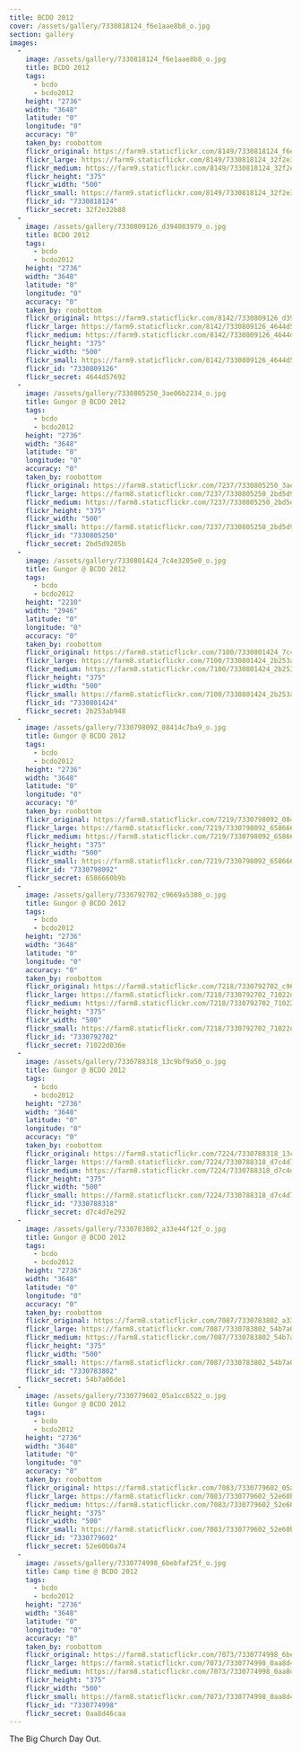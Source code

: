 ```yaml
---
title: BCDO 2012
cover: /assets/gallery/7330818124_f6e1aae8b8_o.jpg
section: gallery
images:
  - 
    image: /assets/gallery/7330818124_f6e1aae8b8_o.jpg
    title: BCDO 2012
    tags:
      - bcdo
      - bcdo2012
    height: "2736"
    width: "3648"
    latitude: "0"
    longitude: "0"
    accuracy: "0"
    taken_by: roobottom
    flickr_original: https://farm9.staticflickr.com/8149/7330818124_f6e1aae8b8_o.jpg
    flickr_large: https://farm9.staticflickr.com/8149/7330818124_32f2e32b88_b.jpg
    flickr_medium: https://farm9.staticflickr.com/8149/7330818124_32f2e32b88.jpg
    flickr_height: "375"
    flickr_width: "500"
    flickr_small: https://farm9.staticflickr.com/8149/7330818124_32f2e32b88_m.jpg
    flickr_id: "7330818124"
    flickr_secret: 32f2e32b88
  - 
    image: /assets/gallery/7330809126_d394083979_o.jpg
    title: BCDO 2012
    tags:
      - bcdo
      - bcdo2012
    height: "2736"
    width: "3648"
    latitude: "0"
    longitude: "0"
    accuracy: "0"
    taken_by: roobottom
    flickr_original: https://farm9.staticflickr.com/8142/7330809126_d394083979_o.jpg
    flickr_large: https://farm9.staticflickr.com/8142/7330809126_4644d57692_b.jpg
    flickr_medium: https://farm9.staticflickr.com/8142/7330809126_4644d57692.jpg
    flickr_height: "375"
    flickr_width: "500"
    flickr_small: https://farm9.staticflickr.com/8142/7330809126_4644d57692_m.jpg
    flickr_id: "7330809126"
    flickr_secret: 4644d57692
  - 
    image: /assets/gallery/7330805250_3ae06b2234_o.jpg
    title: Gungor @ BCDO 2012
    tags:
      - bcdo
      - bcdo2012
    height: "2736"
    width: "3648"
    latitude: "0"
    longitude: "0"
    accuracy: "0"
    taken_by: roobottom
    flickr_original: https://farm8.staticflickr.com/7237/7330805250_3ae06b2234_o.jpg
    flickr_large: https://farm8.staticflickr.com/7237/7330805250_2bd5d9205b_b.jpg
    flickr_medium: https://farm8.staticflickr.com/7237/7330805250_2bd5d9205b.jpg
    flickr_height: "375"
    flickr_width: "500"
    flickr_small: https://farm8.staticflickr.com/7237/7330805250_2bd5d9205b_m.jpg
    flickr_id: "7330805250"
    flickr_secret: 2bd5d9205b
  - 
    image: /assets/gallery/7330801424_7c4e3205e0_o.jpg
    title: Gungor @ BCDO 2012
    tags:
      - bcdo
      - bcdo2012
    height: "2210"
    width: "2946"
    latitude: "0"
    longitude: "0"
    accuracy: "0"
    taken_by: roobottom
    flickr_original: https://farm8.staticflickr.com/7100/7330801424_7c4e3205e0_o.jpg
    flickr_large: https://farm8.staticflickr.com/7100/7330801424_2b253ab948_b.jpg
    flickr_medium: https://farm8.staticflickr.com/7100/7330801424_2b253ab948.jpg
    flickr_height: "375"
    flickr_width: "500"
    flickr_small: https://farm8.staticflickr.com/7100/7330801424_2b253ab948_m.jpg
    flickr_id: "7330801424"
    flickr_secret: 2b253ab948
  - 
    image: /assets/gallery/7330798092_08414c7ba9_o.jpg
    title: Gungor @ BCDO 2012
    tags:
      - bcdo
      - bcdo2012
    height: "2736"
    width: "3648"
    latitude: "0"
    longitude: "0"
    accuracy: "0"
    taken_by: roobottom
    flickr_original: https://farm8.staticflickr.com/7219/7330798092_08414c7ba9_o.jpg
    flickr_large: https://farm8.staticflickr.com/7219/7330798092_6586660b9b_b.jpg
    flickr_medium: https://farm8.staticflickr.com/7219/7330798092_6586660b9b.jpg
    flickr_height: "375"
    flickr_width: "500"
    flickr_small: https://farm8.staticflickr.com/7219/7330798092_6586660b9b_m.jpg
    flickr_id: "7330798092"
    flickr_secret: 6586660b9b
  - 
    image: /assets/gallery/7330792702_c9669a5380_o.jpg
    title: Gungor @ BCDO 2012
    tags:
      - bcdo
      - bcdo2012
    height: "2736"
    width: "3648"
    latitude: "0"
    longitude: "0"
    accuracy: "0"
    taken_by: roobottom
    flickr_original: https://farm8.staticflickr.com/7218/7330792702_c9669a5380_o.jpg
    flickr_large: https://farm8.staticflickr.com/7218/7330792702_71022d036e_b.jpg
    flickr_medium: https://farm8.staticflickr.com/7218/7330792702_71022d036e.jpg
    flickr_height: "375"
    flickr_width: "500"
    flickr_small: https://farm8.staticflickr.com/7218/7330792702_71022d036e_m.jpg
    flickr_id: "7330792702"
    flickr_secret: 71022d036e
  - 
    image: /assets/gallery/7330788318_13c9bf9a50_o.jpg
    title: Gungor @ BCDO 2012
    tags:
      - bcdo
      - bcdo2012
    height: "2736"
    width: "3648"
    latitude: "0"
    longitude: "0"
    accuracy: "0"
    taken_by: roobottom
    flickr_original: https://farm8.staticflickr.com/7224/7330788318_13c9bf9a50_o.jpg
    flickr_large: https://farm8.staticflickr.com/7224/7330788318_d7c4d7e292_b.jpg
    flickr_medium: https://farm8.staticflickr.com/7224/7330788318_d7c4d7e292.jpg
    flickr_height: "375"
    flickr_width: "500"
    flickr_small: https://farm8.staticflickr.com/7224/7330788318_d7c4d7e292_m.jpg
    flickr_id: "7330788318"
    flickr_secret: d7c4d7e292
  - 
    image: /assets/gallery/7330783802_a33e44f12f_o.jpg
    title: Gungor @ BCDO 2012
    tags:
      - bcdo
      - bcdo2012
    height: "2736"
    width: "3648"
    latitude: "0"
    longitude: "0"
    accuracy: "0"
    taken_by: roobottom
    flickr_original: https://farm8.staticflickr.com/7087/7330783802_a33e44f12f_o.jpg
    flickr_large: https://farm8.staticflickr.com/7087/7330783802_54b7a06de1_b.jpg
    flickr_medium: https://farm8.staticflickr.com/7087/7330783802_54b7a06de1.jpg
    flickr_height: "375"
    flickr_width: "500"
    flickr_small: https://farm8.staticflickr.com/7087/7330783802_54b7a06de1_m.jpg
    flickr_id: "7330783802"
    flickr_secret: 54b7a06de1
  - 
    image: /assets/gallery/7330779602_05a1cc6522_o.jpg
    title: Gungor @ BCDO 2012
    tags:
      - bcdo
      - bcdo2012
    height: "2736"
    width: "3648"
    latitude: "0"
    longitude: "0"
    accuracy: "0"
    taken_by: roobottom
    flickr_original: https://farm8.staticflickr.com/7083/7330779602_05a1cc6522_o.jpg
    flickr_large: https://farm8.staticflickr.com/7083/7330779602_52e60b0a74_b.jpg
    flickr_medium: https://farm8.staticflickr.com/7083/7330779602_52e60b0a74.jpg
    flickr_height: "375"
    flickr_width: "500"
    flickr_small: https://farm8.staticflickr.com/7083/7330779602_52e60b0a74_m.jpg
    flickr_id: "7330779602"
    flickr_secret: 52e60b0a74
  - 
    image: /assets/gallery/7330774998_6bebfaf25f_o.jpg
    title: Camp time @ BCDO 2012
    tags:
      - bcdo
      - bcdo2012
    height: "2736"
    width: "3648"
    latitude: "0"
    longitude: "0"
    accuracy: "0"
    taken_by: roobottom
    flickr_original: https://farm8.staticflickr.com/7073/7330774998_6bebfaf25f_o.jpg
    flickr_large: https://farm8.staticflickr.com/7073/7330774998_0aa8d46caa_b.jpg
    flickr_medium: https://farm8.staticflickr.com/7073/7330774998_0aa8d46caa.jpg
    flickr_height: "375"
    flickr_width: "500"
    flickr_small: https://farm8.staticflickr.com/7073/7330774998_0aa8d46caa_m.jpg
    flickr_id: "7330774998"
    flickr_secret: 0aa8d46caa
---
```

The Big Church Day Out.